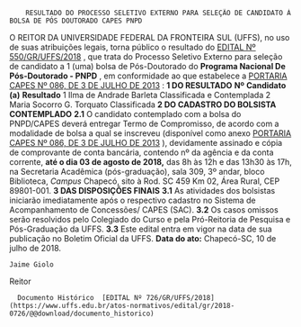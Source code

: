         RESULTADO DO PROCESSO SELETIVO EXTERNO PARA SELEÇÃO DE CANDIDATO À BOLSA DE PÓS DOUTORADO CAPES PNPD  

 O REITOR DA UNIVERSIDADE FEDERAL DA FRONTEIRA SUL (UFFS), no uso de suas atribuições legais, torna público o resultado do [EDITAL Nº 550/GR/UFFS/2018](https://www.uffs.edu.br/atos-normativos/edital/gr/2018-0550)  , que trata do Processo Seletivo Externo para seleção de candidato a 1 (uma) bolsa de Pós-Doutorado do **Programa Nacional De Pós-Doutorado - PNPD** , em conformidade ao que estabelece a [PORTARIA CAPES Nº 086, DE 3 DE JULHO DE 2013](https://www.capes.gov.br/images/stories/download/legislacao/Portaria_86_2013_Regulamento_PNPD.pdf)  :  **1 DO RESULTADO**      **Nº**    **Candidato (a)**    **Resultado**      1   Ilma de Andrade Barleta   Classificada e Contemplada     2   Maria Socorro G. Torquato   Classificada      **2 DO CADASTRO DO BOLSISTA CONTEMPLADO**  **2.1** O candidato contemplado com a bolsa do PNPD/CAPES deverá entregar Termo de Compromisso, de acordo com a modalidade de bolsa a qual se inscreveu (disponível como anexo [PORTARIA CAPES Nº 086, DE 3 DE JULHO DE 2013](https://www.capes.gov.br/images/stories/download/legislacao/Portaria_86_2013_Regulamento_PNPD.pdf)  ), devidamente assinado e cópia de comprovante de conta bancária, contendo nº da agência e da conta corrente, **até o dia 03 de agosto de 2018,** das 8h às 12h e das 13h30 às 17h, na Secretaria Acadêmica (pós-graduação), sala 309, 3º andar, bloco Biblioteca, *Campus* Chapecó, sito à Rod. SC 459 Km 02, Área Rural, CEP 89801-001.  **3 DAS DISPOSIÇÕES FINAIS**  **3.1** As atividades dos bolsistas iniciarão imediatamente após o respectivo cadastro no Sistema de Acompanhamento de Concessões/ CAPES (SAC). **3.2** Os casos omissos serão resolvidos pelo Colegiado do Curso e pela Pró-Reitoria de Pesquisa e Pós-Graduação da UFFS. **3.3** Este edital entra em vigor na data de sua publicação no Boletim Oficial da UFFS.      **Data do ato:** Chapecó-SC, 10 de julho de 2018.   
 

    Jaime Giolo   
 Reitor 

      Documento Histórico  [EDITAL Nº 726/GR/UFFS/2018](https://www.uffs.edu.br/atos-normativos/edital/gr/2018-0726/@@download/documento_historico)     
      